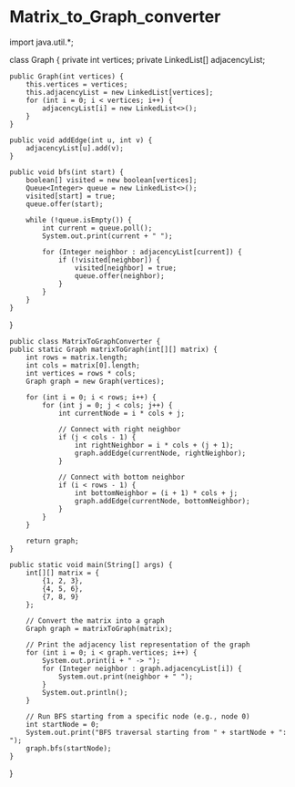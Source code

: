 # Matrix_to_Graph_converter
import java.util.*;

class Graph {
    private int vertices;
    private LinkedList<Integer>[] adjacencyList;

    public Graph(int vertices) {
        this.vertices = vertices;
        this.adjacencyList = new LinkedList[vertices];
        for (int i = 0; i < vertices; i++) {
            adjacencyList[i] = new LinkedList<>();
        }
    }

    public void addEdge(int u, int v) {
        adjacencyList[u].add(v);
    }

    public void bfs(int start) {
        boolean[] visited = new boolean[vertices];
        Queue<Integer> queue = new LinkedList<>();
        visited[start] = true;
        queue.offer(start);

        while (!queue.isEmpty()) {
            int current = queue.poll();
            System.out.print(current + " ");

            for (Integer neighbor : adjacencyList[current]) {
                if (!visited[neighbor]) {
                    visited[neighbor] = true;
                    queue.offer(neighbor);
                }
            }
        }
    }
}

    public class MatrixToGraphConverter {
    public static Graph matrixToGraph(int[][] matrix) {
        int rows = matrix.length;
        int cols = matrix[0].length;
        int vertices = rows * cols;
        Graph graph = new Graph(vertices);

        for (int i = 0; i < rows; i++) {
            for (int j = 0; j < cols; j++) {
                int currentNode = i * cols + j;

                // Connect with right neighbor
                if (j < cols - 1) {
                    int rightNeighbor = i * cols + (j + 1);
                    graph.addEdge(currentNode, rightNeighbor);
                }

                // Connect with bottom neighbor
                if (i < rows - 1) {
                    int bottomNeighbor = (i + 1) * cols + j;
                    graph.addEdge(currentNode, bottomNeighbor);
                }
            }
        }

        return graph;
    }

    public static void main(String[] args) {
        int[][] matrix = {
            {1, 2, 3},
            {4, 5, 6},
            {7, 8, 9}
        };

        // Convert the matrix into a graph
        Graph graph = matrixToGraph(matrix);

        // Print the adjacency list representation of the graph
        for (int i = 0; i < graph.vertices; i++) {
            System.out.print(i + " -> ");
            for (Integer neighbor : graph.adjacencyList[i]) {
                System.out.print(neighbor + " ");
            }
            System.out.println();
        }

        // Run BFS starting from a specific node (e.g., node 0)
        int startNode = 0;
        System.out.print("BFS traversal starting from " + startNode + ": ");
        graph.bfs(startNode);
    }
}

